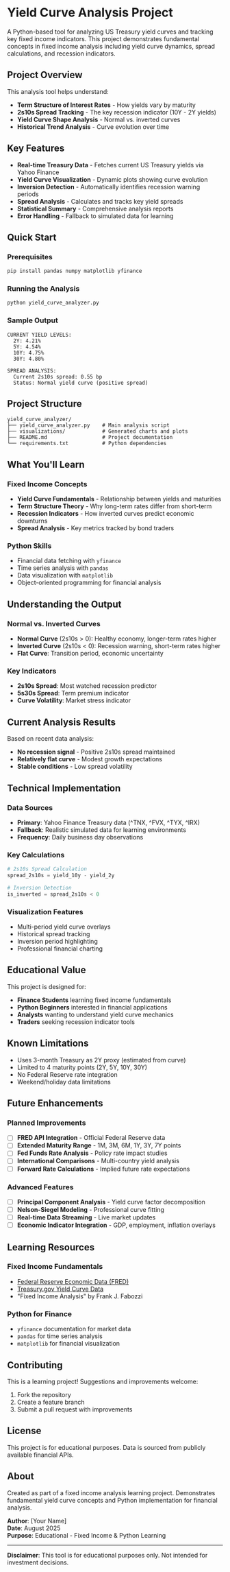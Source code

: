 # Yield Curve Analysis Project

A Python-based tool for analyzing US Treasury yield curves and tracking key fixed income indicators. This project demonstrates fundamental concepts in fixed income analysis including yield curve dynamics, spread calculations, and recession indicators.

## Project Overview

This analysis tool helps understand:

- **Term Structure of Interest Rates** - How yields vary by maturity
- **2s10s Spread Tracking** - The key recession indicator (10Y - 2Y yields)
- **Yield Curve Shape Analysis** - Normal vs. inverted curves
- **Historical Trend Analysis** - Curve evolution over time

## Key Features

- **Real-time Treasury Data** - Fetches current US Treasury yields via Yahoo Finance
- **Yield Curve Visualization** - Dynamic plots showing curve evolution
- **Inversion Detection** - Automatically identifies recession warning periods
- **Spread Analysis** - Calculates and tracks key yield spreads
- **Statistical Summary** - Comprehensive analysis reports
- **Error Handling** - Fallback to simulated data for learning

## Quick Start

### Prerequisites

```bash
pip install pandas numpy matplotlib yfinance
```

### Running the Analysis

```bash
python yield_curve_analyzer.py
```

### Sample Output

```
CURRENT YIELD LEVELS:
  2Y: 4.21%
  5Y: 4.54%
  10Y: 4.75%
  30Y: 4.80%

SPREAD ANALYSIS:
  Current 2s10s spread: 0.55 bp
  Status: Normal yield curve (positive spread)
```

## Project Structure

```
yield_curve_analyzer/
├── yield_curve_analyzer.py    # Main analysis script
├── visualizations/            # Generated charts and plots
├── README.md                  # Project documentation
└── requirements.txt           # Python dependencies
```

## What You'll Learn

### Fixed Income Concepts

- **Yield Curve Fundamentals** - Relationship between yields and maturities
- **Term Structure Theory** - Why long-term rates differ from short-term
- **Recession Indicators** - How inverted curves predict economic downturns
- **Spread Analysis** - Key metrics tracked by bond traders

### Python Skills

- Financial data fetching with `yfinance`
- Time series analysis with `pandas`
- Data visualization with `matplotlib`
- Object-oriented programming for financial analysis

## Understanding the Output

### Normal vs. Inverted Curves

- **Normal Curve** (2s10s > 0): Healthy economy, longer-term rates higher
- **Inverted Curve** (2s10s < 0): Recession warning, short-term rates higher
- **Flat Curve**: Transition period, economic uncertainty

### Key Indicators

- **2s10s Spread**: Most watched recession predictor
- **5s30s Spread**: Term premium indicator
- **Curve Volatility**: Market stress indicator

## Current Analysis Results

Based on recent data analysis:

- **No recession signal** - Positive 2s10s spread maintained
- **Relatively flat curve** - Modest growth expectations
- **Stable conditions** - Low spread volatility

## Technical Implementation

### Data Sources

- **Primary**: Yahoo Finance Treasury data (^TNX, ^FVX, ^TYX, ^IRX)
- **Fallback**: Realistic simulated data for learning environments
- **Frequency**: Daily business day observations

### Key Calculations

```python
# 2s10s Spread Calculation
spread_2s10s = yield_10y - yield_2y

# Inversion Detection
is_inverted = spread_2s10s < 0
```

### Visualization Features

- Multi-period yield curve overlays
- Historical spread tracking
- Inversion period highlighting
- Professional financial charting

## Educational Value

This project is designed for:

- **Finance Students** learning fixed income fundamentals
- **Python Beginners** interested in financial applications
- **Analysts** wanting to understand yield curve mechanics
- **Traders** seeking recession indicator tools

## Known Limitations

- Uses 3-month Treasury as 2Y proxy (estimated from curve)
- Limited to 4 maturity points (2Y, 5Y, 10Y, 30Y)
- No Federal Reserve rate integration
- Weekend/holiday data limitations

## Future Enhancements

### Planned Improvements

- [ ] **FRED API Integration** - Official Federal Reserve data
- [ ] **Extended Maturity Range** - 1M, 3M, 6M, 1Y, 3Y, 7Y points
- [ ] **Fed Funds Rate Analysis** - Policy rate impact studies
- [ ] **International Comparisons** - Multi-country yield analysis
- [ ] **Forward Rate Calculations** - Implied future rate expectations

### Advanced Features

- [ ] **Principal Component Analysis** - Yield curve factor decomposition
- [ ] **Nelson-Siegel Modeling** - Professional curve fitting
- [ ] **Real-time Data Streaming** - Live market updates
- [ ] **Economic Indicator Integration** - GDP, employment, inflation overlays

## Learning Resources

### Fixed Income Fundamentals

- [Federal Reserve Economic Data (FRED)](https://fred.stlouisfed.org/)
- [Treasury.gov Yield Curve Data](https://www.treasury.gov/resource-center/data-chart-center/interest-rates/)
- "Fixed Income Analysis" by Frank J. Fabozzi

### Python for Finance

- `yfinance` documentation for market data
- `pandas` for time series analysis
- `matplotlib` for financial visualization

## Contributing

This is a learning project! Suggestions and improvements welcome:

1. Fork the repository
2. Create a feature branch
3. Submit a pull request with improvements

## License

This project is for educational purposes. Data is sourced from publicly available financial APIs.

## About

Created as part of a fixed income analysis learning project. Demonstrates fundamental yield curve concepts and Python implementation for financial analysis.

**Author**: [Your Name]  
**Date**: August 2025  
**Purpose**: Educational - Fixed Income & Python Learning

---

**Disclaimer**: This tool is for educational purposes only. Not intended for investment decisions.